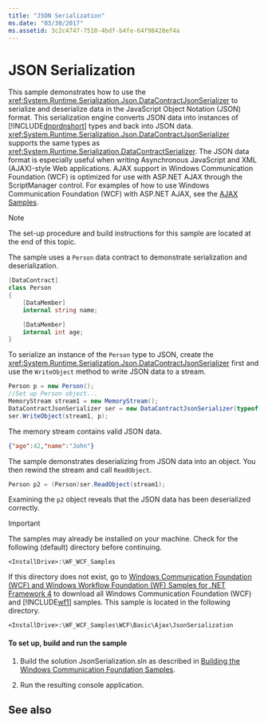 ```yaml
---
title: "JSON Serialization"
ms.date: "03/30/2017"
ms.assetid: 3c2c4747-7510-4bdf-b4fe-64f98428ef4a
---
```

# JSON Serialization
This sample demonstrates how to use the <xref:System.Runtime.Serialization.Json.DataContractJsonSerializer> to serialize and deserialize data in the JavaScript Object Notation (JSON) format. This serialization engine converts JSON data into instances of [!INCLUDE[dnprdnshort](../../../../includes/dnprdnshort-md.md)] types and back into JSON data. <xref:System.Runtime.Serialization.Json.DataContractJsonSerializer> supports the same types as <xref:System.Runtime.Serialization.DataContractSerializer>. The JSON data format is especially useful when writing Asynchronous JavaScript and XML (AJAX)-style Web applications. AJAX support in Windows Communication Foundation (WCF) is optimized for use with ASP.NET AJAX through the ScriptManager control. For examples of how to use Windows Communication Foundation (WCF) with ASP.NET AJAX, see the [AJAX Samples](https://msdn.microsoft.com/library/f3fa45b3-44d5-4926-8cc4-a13c30a3bf3e).  
  
> [!NOTE]
>  The set-up procedure and build instructions for this sample are located at the end of this topic.  
  
 The sample uses a `Person` data contract to demonstrate serialization and deserialization.  

```csharp
[DataContract]
class Person
{
    [DataMember]
    internal string name;

    [DataMember]
    internal int age;
}
```

 To serialize an instance of the `Person` type to JSON, create the <xref:System.Runtime.Serialization.Json.DataContractJsonSerializer> first and use the `WriteObject` method to write JSON data to a stream.  

```csharp
Person p = new Person();
//Set up Person object...
MemoryStream stream1 = new MemoryStream();
DataContractJsonSerializer ser = new DataContractJsonSerializer(typeof(Person));
ser.WriteObject(stream1, p);
```

 The memory stream contains valid JSON data.
  
```json  
{"age":42,"name":"John"}  
```  
  
 The sample demonstrates deserializing from JSON data into an object. You then rewind the stream and call `ReadObject`.  

```csharp
Person p2 = (Person)ser.ReadObject(stream1);
```

 Examining the `p2` object reveals that the JSON data has been deserialized correctly.  
  
> [!IMPORTANT]
>  The samples may already be installed on your machine. Check for the following (default) directory before continuing.  
>   
>  `<InstallDrive>:\WF_WCF_Samples`  
>   
>  If this directory does not exist, go to [Windows Communication Foundation (WCF) and Windows Workflow Foundation (WF) Samples for .NET Framework 4](https://go.microsoft.com/fwlink/?LinkId=150780) to download all Windows Communication Foundation (WCF) and [!INCLUDE[wf1](../../../../includes/wf1-md.md)] samples. This sample is located in the following directory.  
>   
>  `<InstallDrive>:\WF_WCF_Samples\WCF\Basic\Ajax\JsonSerialization`  
  
#### To set up, build and run the sample  
  
1.  Build the solution JsonSerialization.sln as described in [Building the Windows Communication Foundation Samples](../../../../docs/framework/wcf/samples/building-the-samples.md).  
  
2.  Run the resulting console application.  
  
## See also
